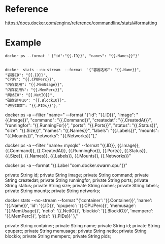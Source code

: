 
Reference
==

https://docs.docker.com/engine/reference/commandline/stats/#formatting


Example
==

```
docker ps --format ' {"id":"{{.ID}}", "names": "{{.Names}}"}'


docker  stats --no-stream  --format  '{"容器名称": "{{.Name}}", 
"容器ID": "{{.ID}}", 
"CPU%": "{{.CPUPerc}}", 
"内存使用": "{{.MemUsage}}", 
"内存使用%": "{{.MemPerc}}", 
"网络IO": "{{.NetIO}}", 
"磁盘读写IO": "{{.BlockIO}}", 
"进程ID数": "{{.PIDs}}"},' 
```

docker ps -a --filter "name=" --format "{\"id\": \"{{.ID}}\", \"image\": \"{{.Image}}\", \"command\": \"{{.Command}}\", \"createdat\": \"{{.CreatedAt}}\", \"runningfor\": \"{{.RunningFor}}\", \"ports\": \"{{.Ports}}\", \"status\": \"{{.Status}}\", \"size\": \"{{.Size}}\", \"names\": \"{{.Names}}\", \"labels\": \"{{.Labels}}\", \"mounts\": \"{{.Mounts}}\", \"networks\": \"{{.Networks}}\"},"


docker ps -a --filter "name= mysqls" --format "{{.ID}}, {{.Image}}, {{.Command}}, {{.CreatedAt}}, {{.RunningFor}}, {{.Ports}}, {{.Status}}, {{.Size}}, {{.Names}}, {{.Labels}},  {{.Mounts}}, {{.Networks}}" 


docker ps -a --format "{{.Label "com.docker.swarm.cpu"}}"


private String id;
private String image;
private String command;
private String createdat;
private String runningfor;
private String ports;
private String status;
private String size;
private String names;
private String labels;
private String mounts;
private String networks;


docker stats --no-stream --format "{'container': '{{.Container}}', 'name': '{{.Name}}', 'id': '{{.ID}}', 'cpuperc': '{{.CPUPerc}}', 'memusage': '{{.MemUsage}}', 'netio': '{{.NetIO}}', 'blockio': '{{.BlockIO}}', 'memperc': '{{.MemPerc}}', 'pids': '{{.PIDs}}' },"  

private String container;
private String name;
private String id;
private String cpuperc;
private String memusage;
private String netio;
private String blockio;
private String memperc;
private String pids;